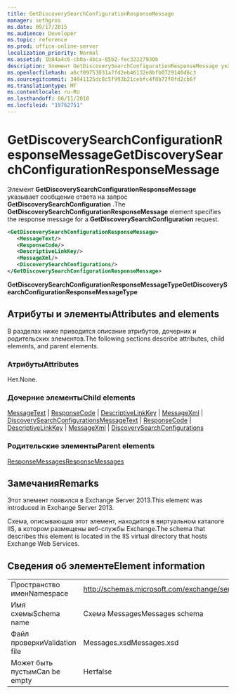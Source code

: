 ```yaml
---
title: GetDiscoverySearchConfigurationResponseMessage
manager: sethgros
ms.date: 09/17/2015
ms.audience: Developer
ms.topic: reference
ms.prod: office-online-server
localization_priority: Normal
ms.assetid: 1b84a4c6-cb0a-4bca-85b2-fec32227930b
description: Элемент GetDiscoverySearchConfigurationResponseMessage указывает сообщение ответа на запрос GetDiscoverySearchConfiguration.
ms.openlocfilehash: a6cf09753031a7fd2eb46132e8bfb0729140d6c3
ms.sourcegitcommit: 34041125dc8c5f993b21cebfc4f8b72f0fd2cb6f
ms.translationtype: MT
ms.contentlocale: ru-RU
ms.lasthandoff: 06/11/2018
ms.locfileid: "19762751"
---
```

# <a name="getdiscoverysearchconfigurationresponsemessage"></a><span data-ttu-id="de112-103">GetDiscoverySearchConfigurationResponseMessage</span><span class="sxs-lookup"><span data-stu-id="de112-103">GetDiscoverySearchConfigurationResponseMessage</span></span>

<span data-ttu-id="de112-104">Элемент **GetDiscoverySearchConfigurationResponseMessage** указывает сообщение ответа на запрос **GetDiscoverySearchConfiguration** .</span><span class="sxs-lookup"><span data-stu-id="de112-104">The **GetDiscoverySearchConfigurationResponseMessage** element specifies the response message for a **GetDiscoverySearchConfiguration** request.</span></span> 
  
```XML
<GetDiscoverySearchConfigurationResponseMessage>
   <MessageText/>
   <ResponseCode/>
   <DescriptiveLinkKey/>
   <MessageXml/>
   <DiscoverySearchConfigurations/>
</GetDiscoverySearchConfigurationResponseMessage>
```

 <span data-ttu-id="de112-105">**GetDiscoverySearchConfigurationResponseMessageType**</span><span class="sxs-lookup"><span data-stu-id="de112-105">**GetDiscoverySearchConfigurationResponseMessageType**</span></span>
## <a name="attributes-and-elements"></a><span data-ttu-id="de112-106">Атрибуты и элементы</span><span class="sxs-lookup"><span data-stu-id="de112-106">Attributes and elements</span></span>

<span data-ttu-id="de112-107">В разделах ниже приводится описание атрибутов, дочерних и родительских элементов.</span><span class="sxs-lookup"><span data-stu-id="de112-107">The following sections describe attributes, child elements, and parent elements.</span></span>
  
### <a name="attributes"></a><span data-ttu-id="de112-108">Атрибуты</span><span class="sxs-lookup"><span data-stu-id="de112-108">Attributes</span></span>

<span data-ttu-id="de112-109">Нет.</span><span class="sxs-lookup"><span data-stu-id="de112-109">None.</span></span>
  
### <a name="child-elements"></a><span data-ttu-id="de112-110">Дочерние элементы</span><span class="sxs-lookup"><span data-stu-id="de112-110">Child elements</span></span>

<span data-ttu-id="de112-111">[MessageText](messagetext.md) | [ResponseCode](responsecode.md) | [DescriptiveLinkKey](descriptivelinkkey.md) | [MessageXml](messagexml.md) | [DiscoverySearchConfigurations](discoverysearchconfigurations.md)</span><span class="sxs-lookup"><span data-stu-id="de112-111">[MessageText](messagetext.md) | [ResponseCode](responsecode.md) | [DescriptiveLinkKey](descriptivelinkkey.md) | [MessageXml](messagexml.md) | [DiscoverySearchConfigurations](discoverysearchconfigurations.md)</span></span>
  
### <a name="parent-elements"></a><span data-ttu-id="de112-112">Родительские элементы</span><span class="sxs-lookup"><span data-stu-id="de112-112">Parent elements</span></span>

[<span data-ttu-id="de112-113">ResponseMessages</span><span class="sxs-lookup"><span data-stu-id="de112-113">ResponseMessages</span></span>](responsemessages.md)
  
## <a name="remarks"></a><span data-ttu-id="de112-114">Замечания</span><span class="sxs-lookup"><span data-stu-id="de112-114">Remarks</span></span>

<span data-ttu-id="de112-115">Этот элемент появился в Exchange Server 2013.</span><span class="sxs-lookup"><span data-stu-id="de112-115">This element was introduced in Exchange Server 2013.</span></span>
  
<span data-ttu-id="de112-116">Схема, описывающая этот элемент, находится в виртуальном каталоге IIS, в котором размещены веб-службы Exchange.</span><span class="sxs-lookup"><span data-stu-id="de112-116">The schema that describes this element is located in the IIS virtual directory that hosts Exchange Web Services.</span></span>
  
## <a name="element-information"></a><span data-ttu-id="de112-117">Сведения об элементе</span><span class="sxs-lookup"><span data-stu-id="de112-117">Element information</span></span>

|||
|:-----|:-----|
|<span data-ttu-id="de112-118">Пространство имен</span><span class="sxs-lookup"><span data-stu-id="de112-118">Namespace</span></span>  <br/> |http://schemas.microsoft.com/exchange/services/2006/messages  <br/> |
|<span data-ttu-id="de112-119">Имя схемы</span><span class="sxs-lookup"><span data-stu-id="de112-119">Schema name</span></span>  <br/> |<span data-ttu-id="de112-120">Схема Messages</span><span class="sxs-lookup"><span data-stu-id="de112-120">Messages schema</span></span>  <br/> |
|<span data-ttu-id="de112-121">Файл проверки</span><span class="sxs-lookup"><span data-stu-id="de112-121">Validation file</span></span>  <br/> |<span data-ttu-id="de112-122">Messages.xsd</span><span class="sxs-lookup"><span data-stu-id="de112-122">Messages.xsd</span></span>  <br/> |
|<span data-ttu-id="de112-123">Может быть пустым</span><span class="sxs-lookup"><span data-stu-id="de112-123">Can be empty</span></span>  <br/> |<span data-ttu-id="de112-124">Нет</span><span class="sxs-lookup"><span data-stu-id="de112-124">false</span></span>  <br/> |
   

